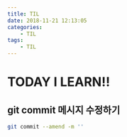 ```yaml
---
title: TIL
date: 2018-11-21 12:13:05
categories:
    - TIL
tags:
    - TIL
---
```


# TODAY I LEARN!!

## git commit 메시지 수정하기

``` bash
git commit --amend -m ''
```
